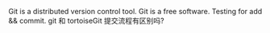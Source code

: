 Git is a distributed version control tool.
Git is a free software.
Testing for add && commit.
git 和 tortoiseGit 提交流程有区别吗?